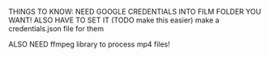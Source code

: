 THINGS TO KNOW:
NEED GOOGLE CREDENTIALS INTO FILM FOLDER YOU WANT! ALSO HAVE TO SET IT (TODO make this easier)
make a credentials.json file for them

ALSO NEED ffmpeg library to process mp4 files!
